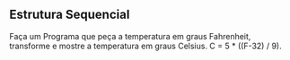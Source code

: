 ## Estrutura Sequencial

Faça um Programa que peça a temperatura em graus Fahrenheit, transforme e mostre a temperatura em graus Celsius.
C = 5 * ((F-32) / 9).